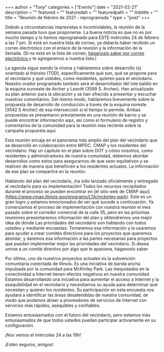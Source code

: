
+++
author = "Tony"
categories = ["Events"]
date = "2021-02-21"
description = ""
featured = ""
featuredalt = ""
featuredpath = ""
linktitle = ""
title = "Reunión de febrero de 2021 - reprogramada "
type = "post"
+++

Debido a circunstancias imprevistas e incontrolables, la reunión de la semana pasada tuvo que posponerse. La buena noticia es que no es por mucho tiempo y lo hemos reprogramado para ESTE miércoles 24 de febrero a las 7 pm. Si está en nuestra lista de correo, ya debería haber recibido un correo electrónico con el enlace de la reunión y la información de la llamada. (Si no está en la lista de correo, <a href="mailto:mckinleyparkdevelopmentcouncil@gmail.com?Subject=Inquiry%20from%20Website" target="_top"> háganoslo saber por correo electrónico </a> </strong> y te agregaremos a nuestra lista.)

La agenda sigue siendo la misma y hablaremos sobre desarrollo (s) orientado al tránsito (TOD), específicamente qué son, qué se propone para el vecindario y qué ustedes, como residentes, quieren para el vecindario. Nuestro orador programado también será el desarrollador del lote baldío en la esquina suroeste de Archer y Leavitt (3599 S. Archer). Han actualizado su plan anterior para la ubicación y se han ofrecido a presentar y escuchar nuestros comentarios. Del mismo modo, hablaremos brevemente sobre la propuesta de desarrollo de conducción a través de la esquina noreste (3542 S Archer) de esa intersección si el tiempo lo permite. Ambas propuestas se presentaron previamente en una reunión de barrio y se puede encontrar información aquí, así como el formulario de registro y comentarios de la comunidad para la reunión más reciente sobre la campaña propuesta aquí.

Esta reunión encaja en el panorama más amplio del plan del vecindario que se desarrolló en colaboración entre MPDC, CMAP y los residentes del vecindario. Hay un capítulo en el plan sobre DOT y cómo nosotros, como residentes y administradores de nuestra comunidad, debemos abordar desarrollos como estos para asegurarnos de que sean equitativos y se realicen de manera que beneficien a los residentes actuales. La información de ese plan se compartirá en la reunión.

Hablando del plan del vecindario, ¡ha sido lanzado oficialmente y entregado al vecindario para su implementación! Todos los recursos recopilados durante el proceso se pueden encontrar en [el sitio web de CMAP aquí] (https://www.cmap.illinois.gov/programs/LTA/mckinley-park). Este es un gran logro y estamos emocionados de ver qué sucede a continuación. Ya comenzamos el proceso de implementación con nuestra reunión el mes pasado sobre el corredor comercial de la calle 35, pero en las próximas reuniones presentaremos información del plan y obtendremos una mejor idea de dónde Las prioridades del vecindario son hablando con todos ustedes y mediante encuestas. Tomaremos esa información y la usaremos para ayudar a crear comités directivos para los proyectos que queremos abordar, y daremos esa información a las partes necesarias para proyectos que puedan implementar mejor las prioridades del vecindario. Si desea unirse a un comité directivo por algo que le apasiona, háganoslo saber

Por último, uno de nuestros proyectos actuales es la subvención comunitaria conectada de Illinois. Es una iniciativa de banda ancha impulsada por la comunidad para McKinley Park. Las inequidades en la conectividad a Internet tienen efectos negativos en nuestra comunidad. Estamos desarrollando una iniciativa para aumentar el acceso a Internet y la asequibilidad en el vecindario y necesitamos su ayuda para determinar qué necesitan y quieren los residentes. Su participación en esta encuesta nos ayudará a identificar las áreas desatendidas de nuestra comunidad, de modo que podamos atraer a proveedores de servicios de Internet con servicios más rápidos, asequibles y confiables.

Estamos entusiasmados con el futuro del vecindario, pero estamos más entusiasmados de que todos ustedes puedan participar activamente en su configuración.

¡Nos vemos el miércoles 24 a las 19h!

¡Estén seguros, amigos!

